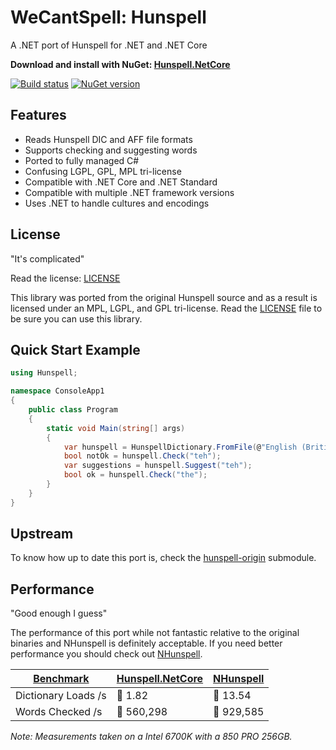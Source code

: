 # WeCantSpell: Hunspell

A .NET port of Hunspell for .NET and .NET Core

**Download and install with NuGet: [Hunspell.NetCore](https://www.nuget.org/packages/Hunspell.NetCore/)**

[![Build status](https://ci.appveyor.com/api/projects/status/23hemic5w0dxadjv?svg=true)](https://ci.appveyor.com/project/aarondandy/hunspell-netcore)
[![NuGet version](https://badge.fury.io/nu/Hunspell.NetCore.svg)](https://www.nuget.org/packages/Hunspell.NetCore/)

## Features

* Reads Hunspell DIC and AFF file formats
* Supports checking and suggesting words
* Ported to fully managed C#
* Confusing LGPL, GPL, MPL tri-license
* Compatible with .NET Core and .NET Standard
* Compatible with multiple .NET framework versions
* Uses .NET to handle cultures and encodings

## License

"It's complicated"

Read the license: [LICENSE](./license.txt)

This library was ported from the original Hunspell source
and as a result is licensed under an MPL, LGPL, and GPL tri-license. Read the [LICENSE](./license.txt) file to be sure you can use this library.

## Quick Start Example

```csharp
using Hunspell;

namespace ConsoleApp1
{
    public class Program
    {
        static void Main(string[] args)
        {
            var hunspell = HunspellDictionary.FromFile(@"English (British).dic");
            bool notOk = hunspell.Check("teh");
            var suggestions = hunspell.Suggest("teh");
            bool ok = hunspell.Check("the");
        }
    }
}
```

## Upstream

To know how up to date this port is, check the [hunspell-origin](./hunspell-origin) submodule.

## Performance

"Good enough I guess"

The performance of this port while not fantastic relative to the original
binaries and NHunspell is definitely acceptable.
If you need better performance you should check out [NHunspell](https://www.nuget.org/packages/NHunspell/).

| [Benchmark](./test/Hunspell.NetCore.Performance.Comparison/) | [Hunspell.NetCore](https://www.nuget.org/packages/Hunspell.NetCore/) | [NHunspell](https://www.nuget.org/packages/NHunspell/) |
|---------------------|-------------------|------------|
| Dictionary Loads /s | 🐢 1.82           | 🐇 13.54   |
| Words Checked /s    | 🐢 560,298        | 🐇 929,585 |

_Note: Measurements taken on a Intel 6700K with a 850 PRO 256GB._